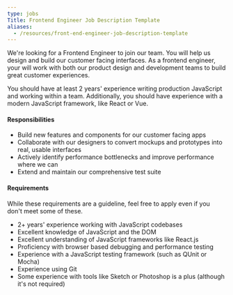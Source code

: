 ```yaml
---
type: jobs
Title: Frontend Engineer Job Description Template
aliases:
  - /resources/front-end-engineer-job-description-template
---
```


We're looking for a Frontend Engineer to join our team. You will help us design and build our customer facing interfaces. As a frontend engineer, your will work with both our product design and development teams to build great customer experiences.

You should have at least 2 years' experience writing production JavaScript and working within a team. Additionally, you should have experience with a modern JavaScript framework, like React or Vue.

#### Responsibilities

- Build new features and components for our customer facing apps
- Collaborate with our designers to convert mockups and prototypes into real, usable interfaces
- Actively identify performance bottlenecks and improve performance where we can
- Extend and maintain our comprehensive test suite

#### Requirements

While these requirements are a guideline, feel free to apply even if you don't meet some of these.

- 2+ years' experience working with JavaScript codebases
- Excellent knowledge of JavaScript and the DOM
- Excellent understanding of JavaScript frameworks like React.js
- Proficiency with browser based debugging and performance testing
- Experience with a JavaScript testing framework (such as QUnit or Mocha)
- Experience using Git
- Some experience with tools like Sketch or Photoshop is a plus (although it's not required)
